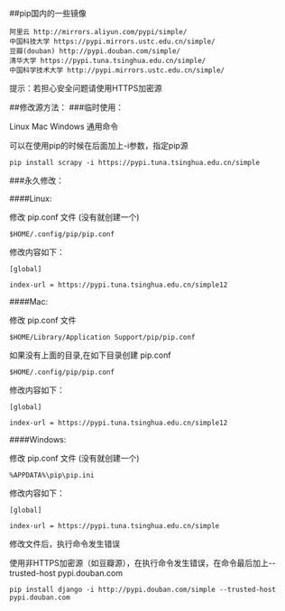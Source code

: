 
##pip国内的一些镜像

    阿里云 http://mirrors.aliyun.com/pypi/simple/
    中国科技大学 https://pypi.mirrors.ustc.edu.cn/simple/
    豆瓣(douban) http://pypi.douban.com/simple/
    清华大学 https://pypi.tuna.tsinghua.edu.cn/simple/
    中国科学技术大学 http://pypi.mirrors.ustc.edu.cn/simple/

提示：若担心安全问题请使用HTTPS加密源

##修改源方法：
###临时使用：

Linux Mac Windows 通用命令

可以在使用pip的时候在后面加上-i参数，指定pip源

    pip install scrapy -i https://pypi.tuna.tsinghua.edu.cn/simple

###永久修改：

####Linux:

修改 pip.conf 文件 (没有就创建一个)

    $HOME/.config/pip/pip.conf

修改内容如下：

    [global]

    index-url = https://pypi.tuna.tsinghua.edu.cn/simple12

####Mac:

修改 pip.conf 文件

    $HOME/Library/Application Support/pip/pip.conf

如果没有上面的目录,在如下目录创建 pip.conf

    $HOME/.config/pip/pip.conf

修改内容如下：

    [global]

    index-url = https://pypi.tuna.tsinghua.edu.cn/simple12

####Windows:

修改 pip.conf 文件 (没有就创建一个)

    %APPDATA%\pip\pip.ini

修改内容如下：

    [global]

    index-url = https://pypi.tuna.tsinghua.edu.cn/simple

修改文件后，执行命令发生错误

使用非HTTPS加密源（如豆瓣源），在执行命令发生错误，在命令最后加上--trusted-host pypi.douban.com

    pip install django -i http://pypi.douban.com/simple --trusted-host pypi.douban.com

